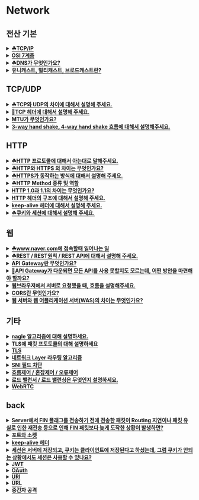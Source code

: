 
# Network

<h2>전산 기본</h2>

<details>
   <summary><span style="border-bottom:0.05em solid"><strong>☘TCP/IP</strong></span></summary>
   
- TCP/IP는 **패킷 통신**을 위한 통신 규약이다.
- **현재의 인터넷에서 컴퓨터들이 서로 정보를 주고받는데 쓰이는 프로토콜의 모음**
- TCP/IP는 **인터넷 프로토콜인 IP**와 **전송 조절 프로토콜인 TCP**로 이루어져 있다.
- SMTP, HTTP, HTTPS, FPS 등 우리에게 친숙한 인터넷 서비스 대부분이 TCP/IP 기반으로 이루어져 있다.
- IP는 복잡한 네트워크 망에서 빠른 길을 찾는 역할을 한다.
  - **데이터의 순서, 손실에 대해 고려하지 않는다**
  - 단순 데이터 전달만을 담당.
  - **IP는 신뢰도가 낮다**

- TCP는 데이터를 잘게 잘라 보내면서, 패킷에 **일련의 번호를 붙여 순서를 재조합**하고 **손실을 찾아내 교정**한다.
  - **TCP는 복잡한 만큼 신뢰도가 높다**

**(데이터의 정확성 확인은 TCP가, 패킷을 목적지까지의 전송은 IP가 담당**
   
</details>   

<details>
   <summary><span style="border-bottom:0.05em solid"><strong>OSI 7계층</strong></span></summary>
   
- `정의` : 네트워크에서 통신이 일어나는 과정을 7단계로 나눈 것
- `나눈 이유`
     - 한눈에 보기 쉽고 이해하기 쉽다
     - 네트워크에 이상이 생기면 어디에서 생긴 문제인지 파악하고 해당 계층만 고치면 됨
     - OSI 7계층 생기기 이전엔 표준이 없으니까 데이터 전송이 어려웠음
      
<img width="500" alt="01" src="https://user-images.githubusercontent.com/84564695/187700599-9ace277b-44ad-427e-9a65-01e1fe748fd4.png">
   
- `7-애플리케이션 계층` => 메세지
      - 응용 프로그램과 연관하여 사용자가 이용할 수 있는 통신서비스 형태로 만든다
      - HTTP, FTP프로토콜

- `6-프레젠테이션 계층` => 메세지
      - 어플리케이션 계층(7계층)이 **다양한 데이터 타입을 다루는 부담을 덜어준다.**
      - **인코딩/ 암호화** 등을 담당
      - ex) 해당 데이터가 TEXT인지 그림인지 GIF인지 등을 구분
   
 - `5-세션 계층` => 메세지
      - 데이터가 통신하기 위한 논리적인 연결을 말한다. 통신을 하기위한 대문이라고 보면 된다.
      - 세션 설정, 유지 등 TCP/IP 세션을 만들고 없애는 책임
    
 - `4-트랜스포트 계층` => TCP(세그멘테이션) / UDP(데이터그램)
      - 신뢰성 있는 데이터를 주고받을 수 있게 함 
      - 포트 번호를 통해 애플리케이션 프로토콜 식별
      - TCP / UDP 프로토콜 
      
 - `3-네트워크 계층` => 통신 단위 **패킷**
      - **IP주소**를 부여
      - 목적지까지 가기위한 경로를 설정하는 역할 (길을 찾는 역할)→ **Routing(라우팅)**
      - 라우터의 입력 포트에서 출력 포트로 패킷을 이동시키는 역할 → **Forwarding(포워딩)**
      - 대표적인 장비로는 **Router**: IP헤더에 기록된 목적지의 IP주소를 보고 다음 전송처 결정
   
- `2-데이터링크 계층` => 통신 단위 **프레임**
      - 인접한 네트워크 노드들끼리 데이터를 전송하는 기능과 절차 제공
      - 네트워크 인터페이스 카드에 적혀있는 MAC주소를 가지고 통신한다
      - 물리계층에서 생길 수 있는 오류 감지하고 수정
      - 이더넷(Ethernet)
  
 - `1-물리 계층` => 통신 단위 **비트**
      - 데이터<->신호
      - 변환방법은 통신매체에 의존하기 때문에 프로토콜이 정해져 있지 않다
      - 케이블, 허브 장비 사용
 
   
- `TCP / IP 계층과 OSI 7 계층의 차이`
  - TCP / IP 계층이 OSI 7계층 보다 먼저 개발되었음
  - OSI 7계층은 장비, 개발, 통신, 설계를 위한 표준으로 사용되지만, **실제 통신에서는 TCP / IP**를 사용한다
  - TCP / IP는 **지속적인 표준화로 신뢰성이 높지만**, OSI 7계층은 적은 구현으로 인해 신뢰성이 다소 낮다  
   
</details>



<details>
   <summary><span style="border-bottom:0.05em solid"><strong>☘DNS가 무엇인가요?</strong></span></summary>

 - **IP주소를 문자로 표현한 주소로 바꾸는 시스템 혹은 서버**

        ex) [naver.com](http://naver.com) 은 도메인이고 dns에서는 이것을 34.32.222와 같은 ip주소로 바꿔준다.

- DNS는 **분산계층 데이터 베이스**이다

     → DNS를 여러 서버로 나누고, 이들을 계층 형태로 구성해 전세계로 분산시켜두었다.  
   
- DNS 서버에서  IP 주소를 찾는 과정
   
   <img width="500" alt="01" src="https://user-images.githubusercontent.com/84564695/187702819-41df8a9e-d53b-4cb0-b539-217aa7f49884.png">


(1) 브라우저가 설치된 컴퓨터는 www.naver.com IP를 알아내기 위해서 ***Local DNS 서버*** naver.com의 IP를 문의 

(2) ***Local DNS 서버***가 IP를 알고 있다면 즉시 IP 주소 줌 하지만 IP 주소를 모르면 ***Root DNS서버***에게 문의

(3) ***Root DNS서버***는 도메인의 최상위 도메인 .com인 것을 보고 ***.com 관리하는 네임서버***의 IP를 전달 =  "나는 IP 주소를 가지고 있지 않지만, .com 네임서버에게 물어보면 도와줄꺼야" 

(4) ***Local DNS 서버*** 는 ***.com 관리하는 네임서버***을 관리하는 네임서버에게 문의한다. 

(5) ***.com 관리하는 네임서버***는 ***naver 네임서버*** IP 주소를 알려준다. 

(6) ***Local DNS 서버***는 ***naver 네임서버***에게 문의하고, 

(7) ***www 의 네임서버***를 알려준다. 

(8) 최종적으로 ***www 네임서버***에게 문의 후 

(9) www.naver.com의 IP 주소를 얻는다. 

(10) ***Local DNS 서버***는 이 IP 주소를 클라이언트에게 알려준다. 클라이언트 컴퓨터는 이 IP를 브라우저에게 알려주면 브라우저는 이 IP에 해당하는 컴퓨터에 접속 할 수 있게 된다.
   
</details>




<details>
   <summary><span style="border-bottom:0.05em solid"><strong>유니캐스트, 멀티캐스트, 브로드캐스트란?</strong></span></summary>
<hr>
   <p>유니캐스트 : 특정 대상과 1:1 통신</p>
   <p>멀티캐스트 : 특정 다수와 1:N 통신</p>
   <p>브로드캐스트 : 네트워크에 있는 모든 대상과 통신</p>
   <p></p>

<hr>
</details>

<p></p>
<h2>TCP/UDP</h2>

<details>
   <summary><span style="border-bottom:0.05em solid"><strong>☘TCP와 UDP의 차이에 대해서 설명해 주세요.</strong></span></summary>

- `ICMP`
 - IP 계층에서 생긴 **오류**를 보고하는 역할
 - 위험한 상황에 대한 경보
 - **오류에 대한 해결은 못함**  - IP 프로토콜과 함께 쓰임
   
- `TCP와 UDP가 등장하게 된 배경은?`
  - IP 프로토콜로 송신자를 찾아갈 수 있지만, 그 안에서 여러 프로세스가 동작하고 있을 경우 어떤 프로세스에게 메세지를 전달해야 할지 알지 못하기 때문
  - IP 계층에서 오류가 발생했을 때, 해결이 필요함 → IP 계층의 ICMP 프로토콜은 **오류 보고**만 가능, **해결은 불가능**
   
   <img width="500" alt="01" src="https://user-images.githubusercontent.com/84564695/187839359-a567046b-540d-4099-ad25-954b1e8c35a5.png">
   
- 신뢰성: 순서 / 재전송 / 흐름제어, 혼잡제어
- 속도
- 데이터 스트림(경계X) / 데이터그램(경계O)
   
</details>


<details>
   <summary><span style="border-bottom:0.05em solid"><strong>🦑TCP 헤더에 대해서 설명해 주세요.</strong></span></summary>

   https://www.notion.so/TCP-UDP-676ca61cb16f4b7796d4ff1b7f780eb1
   
</details>


<details>
   <summary><span style="border-bottom:0.05em solid"><strong>MTU가 무엇인가요?</strong></span></summary>

- `MTU(maximum transmission unit)`:데이터 링크 계층 프레임이 전달할 수 있는 최대 데이터 양
   - 모든 데이터 링크계층 프로토콜이 같은 크기의 데이터를 전달할 수 없다 프로토콜마다 다름  
- `단편화`: MTU 보다 큰 데이터그램은 전송이 불가능 하기 때문에 MTU 보다 작은 크기로 만들어 주는 과정


</details>


<details>
   <summary><span style="border-bottom:0.05em solid"><strong>3-way hand shake, 4-way hand shake 흐름에 대해서 설명해주세요.</strong></span></summary>
<hr>
   <h3>3 way handshake</h3>
   <ul>
      <li>TCP/IP 프로토콜을 사용해 통신을 진행할떄, 두 종단간 정확한 데이터 전송 보장하기 위해 연결을 설정</li>
   </ul>
   <ul>
      <li>SYN(Synchronize Sequence Number)</li>
   </ul>
   <ul>
      <li>ACK(Acknowledgement)</li>
   </ul>
   <ol>
      <li><strong><mark class="highlight-yellow_background">클라이언트</mark></strong> → <strong><mark class="highlight-purple_background">서버</mark></strong> : <mark class="highlight-red">서버 접속 요청 </mark><mark class="highlight-red"><strong>SYN 패킷</strong></mark> 보냄</li>
   </ol>
   <ol>
      <li><strong><mark class="highlight-purple_background">서버</mark></strong> → <strong><mark class="highlight-yellow_background">클라이언트</mark></strong> : <mark class="highlight-orange">요청 수락 응답 </mark><mark class="highlight-orange"><strong>ACK 패킷</strong></mark>과 <mark class="highlight-teal">포트 열어달라는 </mark><strong><mark class="highlight-teal">SYN 패킷</mark></strong> 보냄</li>
   </ol>
   <ol>
      <li><strong><mark class="highlight-yellow_background">클라이언트</mark></strong> → <strong><mark class="highlight-purple_background">서버</mark></strong> : <mark class="highlight-blue">확인 응답으로 </mark><mark class="highlight-blue"><strong>ACK 패킷</strong></mark> 보냄</li>
   </ol>

   <h3>4 way handshake</h3>
   <ul>
      <li>연결 설정 해제함</li>
   </ul>
   <ol>
      <li><strong><mark class="highlight-yellow_background">클라이언트</mark></strong>→ <strong><mark class="highlight-purple_background">서버</mark></strong> : <mark class="highlight-red">연결 해제하겠다는 </mark><strong><mark class="highlight-red">FIN 패킷</mark></strong> 보냄</li>
   </ol>
   <ol>
      <li><strong><mark class="highlight-purple_background">서버</mark></strong> → <strong><mark class="highlight-yellow_background">클라이언트</mark></strong> : <mark class="highlight-orange">응답으로</mark><strong><mark class="highlight-orange"> ACK 패킷</mark></strong> 보냄(서버는 본인이 전송할 데이터 남았으면 마저 다 전송 필요)</li>
   </ol>
   <ol>
      <li><strong><mark class="highlight-purple_background">서버</mark></strong> → <strong><mark class="highlight-yellow_background">클라이언트</mark></strong>: 처리해야할 모든 통신 끝내고 <mark class="highlight-teal">연결 종료하겠다는 </mark><strong><mark class="highlight-teal">FIN 패킷</mark></strong> 보냄</li>
   </ol>
   <ol>
      <li><strong><mark class="highlight-yellow_background">클라이언트</mark></strong>→ <strong><mark class="highlight-purple_background">서버</mark></strong> : <mark class="highlight-blue">확인 응답으로 </mark><strong><mark class="highlight-blue">ACK 패킷</mark></strong> 보냄</li>
   </ol>
 

<hr>

- TCP의 연결 설정 과정(3단계)과 연결 종료 과정(4단계)이 단계가 차이나는 이유?
 - 클라이언트가 데이터 전송을 마쳤다고 하더라도 서버는 아직 보낼 데이터가 남아있을 수 있기 때문에,곧바로 클라이언트에게 FIN 메세지를 보내지 않고,  FIN에 대한 ACK만 먼저 보내고, 남은 데이터를 모두 전송하는 단계 필요

- **만약 Server에서 FIN 플래그를 전송하기 전에 전송한 패킷이 Routing 지연이나 패킷 유실로 인한 재전송 등으로 인해 FIN 패킷보다 늦게 도착하는 상황이 발생하면 어떻게 될까?**
  - 해당 패킷이 도착하기 전에 연결이 close된 상태라면, 해당 패킷은 유실되고 drop 될 것이다. 이를 방지하기 위해, client에서는 FIN응답을 받은 이후, 바로 연결을 close하지 않고 일정시간 동안 time-wait 상태로 패킷을 기다리며 세션을 유지하고 있는다.

</details>

<p></p>
<h2>HTTP</h2>

<details>
   <summary><span style="border-bottom:0.05em solid"><strong>☘HTTP 프로토콜에 대해서 아는대로 말해주세요.</strong></span></summary>
<hr>

- HTTP(HyperText Transfer Protocol =하이퍼텍스트 트랜스펄 프로토콜=웹페이지 교환 프로토콜)
  - TCP/IP 5계층 중 애플리케이션 계층에 있는 프로토콜 중 하나
  - 애플리케이션 계층의 역할이통신 서비스의 실현인데, HTTP는웹 서비스를 실현하기 위한프로토콜임
  - Web browser, Web server가 통신할때 사용하는규칙
  - 요청,응답이라는 두 종류의패킷을 사용해텍스트 형식으로 주고받기 수행
  - 암호화 되지 않은 평문 데이터를 전송하는 프로토콜 → 기밀한 정보를 주고받기에 적절 x
    - 위장 가능
      - 악의를 가진 누군가가 자신이 클라이언트인것처럼, 혹은 서버인 것처럼 위장을 할 수 있다
    - 변조 가능
      - 지금 내가 받고 있는 데이터가 진짜 서버(클라이언트)가 보낸 것 과 같은지 확인을 하지 않기 때문에 중간에 누군가가 개입해 정보를 바꾸더라도 알지 못한다
  
- Connectionless (비연결성)
    - 클라이언트와 서버가 한번 연결을 맺은 후, 클라이언트의 요청에 서버가 응답을 마치면 맺었던 연결을 끊어버리는 성질
    - 장점
        - **리소스 감소를 통한 더 많은 연결(연결 유지에 대한 리소스가 필요 없음)**
    - 단점
        - 동일한 클라이언트의 요청에 대해 **매번 새로운 연결/연결해제 를 진행하는 오버헤드**가 발생
- Stateless (무상태)
    - 이전 요청에 대한 결과를 기억하고 있지 않음
    - 장점
        - 이전 통신 정보를 저장하고 있을 필요가 없어서 서버 설계가 간단하다
        - 서버를 쉽게 **증설 가능 어떤 서버가 처리해도 상관 없기 때문**
        - 각각의 독립적 요청에 대해 응답만 해주면  OK
    - 단점
        - HTTP 요청을 보낼 때 마다 **해당 요청을 처리하기 위한 모든 데이터를 매번 보내야 한다(클라이언트가 추가 정보 전달)**
        - ex) 회원 정보를 조회하는 요청을 처리하기 위해선, 로그인이 되어 있는지 여부를 매번 파악해야 함   
   
<hr>
</details>


<details>
   <summary><span style="border-bottom:0.05em solid"><strong>☘HTTP와 HTTPS 의 차이는 무엇인가요?</strong></span></summary>
<hr>

- HTTPS(Hyper Text Transfer Protocol over Secure Socket Layer)
  - http에 **암호화가 추가**된 프로토콜
  - 이름에서 알 수 있듯이, **SSL 프로토콜 위에서 동작**
  - 모든 HTTP 요청과 응답 데이터는 **네트워크로 보내지기 전에 암호화**된다.


   
<hr>
</details>


<details>
   <summary><span style="border-bottom:0.05em solid"><strong>☘HTTPS가 동작하는 방식에 대해서 설명해 주세요.</strong></span></summary>
<hr>
## **HTTPS의 동작 과정**

- HTTP의 기본 동작에 아래의 내용이 추가된다.

: HandShake → 전송 → 세션 종료

<HandShake의 과정> 

1. 유저가 서버(사이트)에 접속하면, **서버는 자신의 인증서(암호화된 상태)를 웹브라우저에 제공**한다
2. 웹 브라우저는 미리 가지고 있던 **CA의 공개키**로 인증서를 **복호화**한다.
3. 웹브라우저는 인증서에 포함되어 있는 **사이트의 공개키**로 **대칭키를 암호화**해서 서버에 전달한다
4. 서버는 **자신의 개인키**로 암호문을 해독해, 대칭키를 얻게 되고, 이 **대칭키**로 데이터를 주고받게 된다

      → ssl에서는 암호화된 데이터를 전송하기 위해 공개키와 대칭키를 모두 사용한다.
<hr>
</details>


<details>
   <summary><span style="border-bottom:0.05em solid"><strong>☘HTTP Method 종류 및 역할</strong></span></summary>

- `기타 메소드` : 잘 사용되지 않는 메소드들
   - HEAD : GET과 동일하지만 메시지 바디를 제외하고 반환
   - OPTIONS : 대상 리소스에 대한 통신을 설정하는 데 사용
   - CONNECT : 대상 자원으로 식별되는 서버에 대한 터널을 설정
   - TRACE : 대상 리소스에 대한 경로를 따라 메시지 루프백 테스트를 수행
   
**[대표적으로 5개가 있다]**   

- `GET` 
   - 리소스의 조회에 사용한다. 
   - 서버에 전달하고 싶은 데이터를 (쿼리스트링 = 이름과 값으로 쌍을 이루는 파라미터)을 통해 전달한다.
   - GET 요청은 중요한 정보를 다루면 안된다 → 쿼리스트링에 다 노출이 되기 때문에

- `POST`
   - 메시지 바디를 통해 서버로 요청 데이터를 전달한다. 
   - 서버는 메시지 바디를 통해 들어온 데이터를 처리하는 모든 기능을 수행한다.
   -  GET 보다는 보안이 좋지만, 암호화되어 있지 않으면 body의 내용도 볼 수 있음 

- `PUT`
  - 목적 리소스를 현재 메시지의 값으로 생성하거나 만약 존재한다면 기존 리소스를 삭제하고 덮어쓰기 한다. 

- `PATCH`
  - 리소스를 부분적으로 변경한다.
  - 지원하지 않는 경우도 있어 이런 경우 POST로 대체하여 사용

- `DELETE`
  - 특정 리소스의 삭제를 요청하는 데 사용

   <br>
   
- 💡HTTP GET과 POST의 차이는 무엇인가요?   
  - `사용목적`: 조회VS데이터생성
  - `바디`: GET도 바디를 가질 수 있지만 통상적으로 사용하지 않기 때문에 요청에 body 유무
  - `멱등성`: GET은 멱등 / POST는 비멱등 (여러번 베서드 적용시 결과가 달라지나, POST요청시 서버 데이터 변경)
 : GET을 통해 서버에 리소스를 요청할 때 웹 캐시가 요청을 가로채 서버로부터 리소스를 다시 다운로드하는 대신 리소스의 복사본을 반환한다. HTTP 헤더에서 cache-control 헤더를 통해 캐시 옵션을 지정할 수 있다.
  - `캐싱` :  GET 방식의 요청은 브라우저에서 Caching 할 수 있다. 때문에 POST 방식으로 요청해야 할 것을 보내는 데이터의 크기가 작고 보안적인 문제가 없다는 이유로 GET 방식으로 요청한다면 기존에 caching 되었던 데이터가 응답될 가능성이 존재한다. 때문에 목적에 맞는 기술을 사용해야 하는 것이다.
  - `브라우저 히스토리`: GET 요청은 브라우저 히스토리에 남음 / POST는 안남음
  - `요청길이제한`: GET 요청은 길이 제한 존재 /POST는 없음
  - `보안`: GET 요청은 중요한 정보를 다루면 안된다. (쿼리 스트링에 노출될 보안)

   
- 💡POST와 PUT은 어떻게 구분해서 사용할까?
   - PUT은 POST와 다르게 클라이언트가 리소스의 위치를 알고 URI를 지정해 주어야 한다!
   - ex) PUT /members/100
 
   
- 💡`GET` 은 정말 바디를 보낼 수 없을까?
   - 메소드와 request body를 독립적으로 보고 GET에 body값을 실어 요청할 수도 있다.
   - 하지만 설계가 뒤죽박죽될 수 있고 GET에 body를 보내지 않게 지원되는 RestTemplate들이 있다 이처럼 특정 클라이언트나 서버에서 Get body가 무시되는 경우가 왕왕있다
   =>설계가 뒤죽박죽 될 가능성, GET의 body를 지원하지 않는 클라이언트를 고려해 Get에서 Body를 제거하는게 일반적이다.
 
- 💡`GET`에 바디를 보내면 어떻게 되나?
   - HTTP통신을 위해 제공되는 라이브러리마다 다르다
   - HttpClient는 body를 불일 수 있는데
   - body를 무시하거나 예외를 던지는 라이브러리들도 있다
   
</details>


<details>
   <summary><span style="border-bottom:0.05em solid"><strong>HTTP 1.0과 1.1의 차이는 무엇인가요?</strong></span></summary>

 - `HTTP 1.0`  
   - 연결을 할 때마다 TCP 세션을 맺어야 함(3way-handshaking)
   - 데이터 전송 완료시 바로 연결을 끊는다
      - 커넥션 하나당 요청 하나랑 응답 하나만 처리해줄수 있다 근데 이게 매번 요청이 하나올때마다 연결해줘야하니까 매번 새로운 연결로 성능저하, 서버 부하 비용이 큼
   
 - `HTTP 1.1`  
   - 퍼시스턴트 커넥션: Keep-Alive속성. 지정한 시간동안 커넥션을 닫지 않는거라 한 커넥션을 열어두면 여러 요청이 이 커넥션을 사용할 수 있다
   그래서 이전에 사용했던 단기 커넥션과 비교하면 네트워크 사용시간이 많이 줄었다
   -  파이프라이닝: 응답 안받고 다음 요청 보낼 수 있음
      - HTTP 요청은 원래 순차적으로 응답을 처리 1번에 대한 요청 응답이 들어와야 2,3번 요청 응답을 처리할 수 있음
   근데 이러면 하나의 커넥션을 위해 응답 대기 시간도 있고 ,, 그래서 하나의 커넥션에서 응답을 기다리지 않고 순차적인 여러 요청을 연속적으로 보내 그 순서에 맞춰 응답을 받는 방식으로 지연 시간을 줄이는 방법
   
- HTTP 2.0
   - 기존 http/1.x버전의 **성능향상**에 초점을 맞춘 프로토콘
   - 표준의 대체가 아닌 **확장**
   - 한번에 커넥션으로 동시에 여러개의 데이터 주고받기 가능
   - 헤더압축: 파이프라이닝할때  연속된 요청이라 헤더의 중복이 있을수잇는데 중복을 그대로 보냈었음 HTTP 2.0에선 압축
   - 서버푸시: 클라이언트가 요청하지 않았지만 필요할거라고 생각한 리소스를 미리 보냄

</details>

<details>
   <summary><span style="border-bottom:0.05em solid"><strong>HTTP 헤더의 구조에 대해서 설명해 주세요.</strong></span></summary>
<hr>

<hr>
</details>


<details>
   <summary><span style="border-bottom:0.05em solid"><strong>keep-alive 헤더에 대해서 설명해 주세요.</strong></span></summary>
<hr>
   <p>HTTP는 매번 연결을 끊고 새로 생성함</p>
   <p>HTTP 1.1부터는 Keep/alive를 지원</p>
   <p>특정 시간까지는 access가 없더라도 기다리고 연결된 상태를 유지함, 이미 열려있는 곳에 요청</p>

<hr>
</details>

<details>
   <summary><span style="border-bottom:0.05em solid"><strong>☘쿠키와 세션에 대해서 설명해 주세요.</strong></span></summary>

[얄코](https://www.youtube.com/watch?v=OpoVuwxGRDI)   
   
- `쿠키와 세션을 사용하는 이유`
  - HTTP는 통신이 끝나면 상태를 유지하지 않는 특징
  - 연결을 끊는 순간 클라이언트와 서버의 통신이 끝나며 상태 정보는 유지하지 않는 특성이 있다.
  - 쿠키와 세션은 위의 두 가지 특징을 해결하기 위해 사용합니다.
  - 예를 들어, 쿠키와 세션을 사용하지 않으면 쇼핑몰에서 옷을 구매하려고 로그인을 했음에도, 페이지를 이동할 때 마다 계속 로그인을 해야 합니다.

쿠키와 세션을 사용했을 경우, 한 번 로그인을 하면 어떠한 방식에 의해서 그 사용자에 대한 인증을 유지하게 됩니다.
- `쿠키`
  - 쿠키는 클라이언트(브라우저) **로컬에 저장**되는 **작은 데이터 파일**을 의미한다(키와 값으로 이루어짐)
  - 쿠키에는 이름, 값, 만료 날짜, 도메인, 경로 정보가 포함되어 있다
  - Response Header에 Set-Cookie 속성을 사용하면 클라이언트에 쿠키를 만들 수 있습니다.
  - 쿠키는 사용자가 따로 요청하지 않아도 브라우저가 Request시에 Request Header를 넣어서 자동으로 서버에 전송합니다
  - 지워져도 상관 없고, 가로채이더라도 큰 문제가 없는 정보들을 저장
   
- `쿠키의 동작 방식`
  - 1. 클라이언트가 페이지를 요청
  - 2. 서버에서 쿠키를 생성
  - 3. HTTP 헤더에 쿠키를 포함 시켜 응답
  - 4. 브라우저가 종료되어도 쿠키 만료 기간이 있다면 클라이언트(브라우저)에서 보관하고 있음
  - 5. 같은 요청을 할 경우 HTTP 헤더에 쿠키를 함께 보냄
  - 6. 서버에서 쿠키를 읽어 이전 상태 정보를 변경 할 필요가 있을 때 쿠키를 업데이트 하여 변경된 쿠키를 HTTP 헤더에 포함시켜 응답
- `쿠키의 사용 예시`
    - 팝업에서 '오늘 이 창을 더 이상 보지 않음'에 체크를 했음을 저장
    - 아이디와 비밀번호를 저장한다는걸 체크했음을 저장->자동로그인
   
   <br>
   
- `세션`
  - 세션은 **쿠키를 기반으로 하고 있지만**, 사용자 정보 파일을 브라우저에 저장하는 쿠키와 달리 **세션은 서버 측에서 관리.(세션은 쿠키의 일종이다)**
  - 서버에서는 클라이언트를 구분하기 위해 **세션 ID**를 부여하며, 웹브라우저가 서버에 접속하여 웹브라우저를 종료할 때까지 인증 상태를 유지한다
  - 보안이 쿠키보다 좋지만, **사용자가 많아질수록 서버 메모리의 차지량이 늘어난다 
  → 동접이 많은 사이트의 경우, 서버에 과부하를 주게 된다

- `세션의 동작 방식`
    - 클라이언트가 서버에 접속 시 **세션 ID를 발급**받습니다.
    - 클라이언트는 **세션 ID를 쿠키에 저장해서** 가지고 있습니다.
    - 클라이언트는 서버에 요청할 때, 이 쿠키의 **세션 ID를 서버에 전달**합니다.
    - 서버는 세션 ID를 전달 받아서 별다른 작업없이 세션 ID로 세션에 있는 클라이언트 정보를 가져옵니다. = 어떤 사용자가 네이버에 로그인 이미 되어있는 상태에서 네이버 쇼핑 화면에 들어가면 또 로그인할 필요가 없다 즉 로그인되어있다는 정보
    - 클라이언트 정보를 가지고 서버 요청을 처리하여 클라이언트에게 응답합니다.
    - 타인에게 노출되면 안되는 중요 정보를 저장
- `세션의 사용 예시`
    - 로그인->네이버쇼핑페이지 들어가도 로그인되어있음=인증되어있음
 
- `캐시`   
  - 캐시는 후에 필요할 것 같은 요소를 저장하기 위한 임시 저장소이다.

   
- `쿠키와 세션의 차이`
  - 1. **저장 위치**: 쿠키는 브라우저에 저장, 세션은 서버에 저장
  - 2. **보안** : **세션이 쿠키에 비해 보안이 우수하다.** 쿠키는 값이 변질될 수도 있고, request를 보내는 중간에 스니핑당할  우려가 있기 때문. 반면 세션은 sessionid만을 클라이언트에서 저장하고 그 이외는 모두 서버에서 처리하므로 훨씬 보안이 우수하다.
  - 3. 속도 : **쿠키가 세션보다 속도가 더 빠르다.** 세션의 경우에는 서버에 접근하는 처리가 요구되어 속도가 더 느리다
  - 4. **라이프 사이클**:  쿠키는 파일로 저장되기 때문에, 브라우저가 종료되어도 **만료기간까지 남아있다**. 반면, 세션은 만료기간이 남았더라도 브라우저가 종료되면 그에 상관없이 삭제된다
   
- `쿠키와 캐시의 차이` = 만료시간
  - 쿠키는 만료시간이 있어 시간이 지나면 자동삭제
  - 한번 캐시에 저장되면 브라우저를 참고하기 때문에 서버에서 변경이 되어도 사용자는 변경되지 않게 보일 수 있음
  - 사용자가 직접 수동으로 삭제해주거나
  - 서버에서 클라이언트로 응답을 보낼 때 header에 캐시 만료시간을 명시하는 방법
   
   
</details>

<p></p>
<h2>웹</h2>

<details>
   <summary><span style="border-bottom:0.05em solid"><strong>☘www.naver.com에 접속할때 일어나는 일</strong></span></summary>
   
   https://hongjuzzang.github.io/web/web_browser2/
   [잘 정리된 벨로그](https://velog.io/@tnehd1998/%EC%A3%BC%EC%86%8C%EC%B0%BD%EC%97%90-www.google.com%EC%9D%84-%EC%9E%85%EB%A0%A5%ED%96%88%EC%9D%84-%EB%95%8C-%EC%9D%BC%EC%96%B4%EB%82%98%EB%8A%94-%EA%B3%BC%EC%A0%95)
   
```kotlin
1. 브라우저 주소창에 www.naver.com을 입력한다  
2. DNS를 통해 IP주소를 획득한다  
3. 획득한 IP주소에 있는 서버와 TCP 3 Way Handshake를 진행한다  
4. 통신을 맺은 서버에 Http Request를 한다  
5. 서버에서 보낸 Http Response를 통해 HTML 파일을 받는다  
6. 브라우저가 HTML을 분석해서 화면으로 그린다  
```
- `브라우저 주소창에 www.naver.com을 입력한다`     
   - 브라우저: 서버-클라이언트가 쌍방향으로 통신하고 HTML 문서나 파일을 출력하는 그래픽 사용자 인터페이스 기반의 응용 소프트웨어
   - 브라우저의 주요 기능은 사용자가 선택한 자원을 서버에 요청하고 브라우저에 표시하는 것
   - 주요 웹 브라우저로는 구글의 크롬, 사파리 등이 있습니다
   
- `4개의 DNS에 캐싱된 IP주소 있는지 확인`
  - `로컬 DNS 서버`에 해당 url이 등록되어 있는 지 확인 후 있으면=캐싱되어있으면 바로 IP주소를 알려준다.
  - `Root DNS 서버`: 만약 IP 주소를 못찾을 시 루트 DNS 서버에게 문의 후 루트 DNS 서버는 최상위 도메인이 .com인 것을 확인 후 ".com"이 등록된 네임 서버의 IP Address를 전달한다. 즉 com 도메인을 관리하는 DNS 서버에 문의해보라고 로컬 DNS 서버에게 .com DNS 서버의 IP주소를 알려주는 것이다.
  - `com DNS 서버`: 로컬 DNS 서버는 이제 com DNS 서버에게 해당 url(www.naver.com) 을 문의한다. 역시나 com DNS 서버에는 해당 url(www.naver.com)이 없으므로 "naver.com"을 관리하는 DNS 서버에게 문의하도록 로컬 DNS 서버에게 naver.com DNS 서버의 IP주소를 알려준다.
  - `naver.com DNS 서버`: 로컬 DNS 서버는 이제 naver.com DNS 서버에게 해당 url(www.naver.com)을 문의한다. "naver.com 도메인을 관리하는 DNS 서버"에는 "www.naver.com"에 대한 IP 주소가 있으므로 로컬 DNS 서버에게 해당 IP를 알려주는 것이다.
  - 이와 같이 로컬 DNS 서버가 열 DNS 서버를 차례대로(Local DNS 서버 -> Root DNS 서버 -> com DNS 서버 -> naver.com DNS 서버) 물어보며 답을 찾는 과정을 Recursive Query라고 부른다.

- `획득한 IP주소에 있는 서버와 TCP 3 Way Handshake를 진행한다`  
- `통신을 맺은 서버에 request를 보낸다`
   - HTTP 프로토콜을 사용하여 request 메시지 생성 
   - 클라이언트는 GET 요청을 통해 서버에게 www.google.com 웹페이지를 요구한다.
- `서버가 HTTP response를 보낸다.`
   - HTTP 프로토콜을 사용하여 HTTP 응답 메시지를 생성
   - TCP 프로토콜을 사용하여 인터넷을 거쳐 원래 컴퓨터로 전송된다.
- `도착한 HTTP 응답 메시지를 화면으로 그린다` 
   - 브라우저의 렌더링 엔진의 역할은 브라우저 구조 중 요청한 콘텐츠를 표시. 예를 들어 HTML을 요청하면 HTML과 CSS를 파싱하여 화면에 표시함
</details>

<details>
   <summary><span style="border-bottom:0.05em solid"><strong>☘REST / REST원칙 / REST API에 대해서 설명해 주세요.</strong></span></summary>

- `REST= Representational State Transfer`
  -  HTTP를 잘 활용하기 위한 원칙이자 네트워크 아키텍쳐 스타일(청사진이  

- `REST원칙` = 행위+자원
   - URI로 자원을 표현하는 데에 집중하고, 자원의 상태(행위)에 대한 정의는 HTTP METHOD

   
-  `RESTful API`   
   - REST원칙을 잘 지킨 API
      - CRUD 기능을 POST로만 하는 경우
      - GET /members/delete/1 -> DELETE /members/1
        - URI는 자원을 표현하는데 중점을 두어야 한다. delete와 같은 행위에 대한 표현이 들어가서는 안된다.
   
</details>


<details>
   <summary><span style="border-bottom:0.05em solid"><strong>API Gateway란 무엇인가요?</strong></span></summary>

 - 서비스로 전달되는 모든 api요청의 관문역할
 - 서버 시스템의 아키텍쳐를 내부로 숨기고 외부 요청에 대한 응답만을 적절한 형태로 전달
   - 클라이언트는 서버 내부 구조 상관없이 서로 약속된 형태의 api요청만 서버로 보내면됨
   
 - 장점
   - 클라이언트의 요청을 일괄적으로 처리
   - 시스템 내부에 아키텍쳐를 숨길 수 있음
   - 시스템상에 오고가는 요청과 응답에 대해 모니터링 가능
   
   
</details>


<details>
   <summary><span style="border-bottom:0.05em solid"><strong>🦑API Gateway가 다운되면 모든 API를 사용 못할지도 모르는데, 어떤 방안을 마련해야 할까요?</strong></span></summary>
<hr>

<hr>
</details>   
   
   
<details>
   <summary><span style="border-bottom:0.05em solid"><strong>웹브라우저에서 서버로 요청했을 때, 흐름을 설명해주세요.</strong></span></summary>
<hr>
   <p>웹 브라우저가 URL해석-&gt;URL이 문법맞으면 Punycode encoding을 url의 host부분에 적용-&gt; HSTS (HTTP Strict Transport Security 목록 로드해서 체크 -&gt;DNS 확인-&gt; ARP로 IP/MAC 확인 -&gt;TCP 통신을 통해 Socket을 열고 .HTTP 프로토콜로 요청 -&gt; HTTP 서버가 응답 -&gt;  웹 브라우저가 그린다.</p>

<hr>
</details>


<details>
   <summary><span style="border-bottom:0.05em solid"><strong>CORS란 무엇인가요?</strong></span></summary>
<hr>

<hr>
</details>


<details>
   <summary><span style="border-bottom:0.05em solid"><strong>웹 서버와 웹 어플리케이션 서버(WAS)의 차이는 무엇인가요?</strong></span></summary>
<hr>
   <p><strong>웹 서버</strong></p>
   <ul>
      <li>사용자가 웹브라우저에 어떤 페이지 요청하면 정적컨텐츠(단순HTML문서,CSS,javascript) 제공하는 서버</li>
   </ul>
   <ul>
      <li>동적 콘텐츠 제공을 위해 WAS에 클라이언트의 요청을 보내고 결과를 전달</li>
   </ul>
   <ul>
      <li>정적 콘텐츠만 처리해 서버 부담을 줄임</li>
   </ul>
   <p><strong>웹 어플리케이션 서버(WAS)</strong></p>
   <ul>
      <li>동적인 컨텐츠를 제공</li>
   </ul>
   <ul>
      <li>DB 접속/트랜잭션 관리/비즈니스 로직 수행</li>
   </ul>
   <ul>
      <li>요청에 맞는 콘텐츠를 제공하기 위해 필요함, 단순한 정적 콘텐츠는 웹 서버에 맡겨 부하를 줄임</li>
   </ul>

<hr>
</details>




<p></p>
<h2>기타</h2>

<details>
   <summary><span style="border-bottom:0.05em solid"><strong>nagle 알고리즘에 대해 설명하세요.</strong></span></summary>
<hr>

<hr>
</details>


<details>
   <summary><span style="border-bottom:0.05em solid"><strong>TLS에 패킷 프토토콜의 대해 설명하세요</strong></span></summary>
<hr>

<hr>
</details>


<details>
   <summary><span style="border-bottom:0.05em solid"><strong>TLS</strong></span></summary>
<hr>

<hr>
</details>


<details>
   <summary><span style="border-bottom:0.05em solid"><strong>네트워크 Layer 라우팅 알고리즘</strong></span></summary>
<hr>

<hr>
</details>


<details>
   <summary><span style="border-bottom:0.05em solid"><strong>SNI 필드 차단</strong></span></summary>
<hr>

<hr>
</details>


<details>
   <summary><span style="border-bottom:0.05em solid"><strong>흐름제어 / 혼잡제어 / 오류제어</strong></span></summary>
<hr>
   <p><strong>흐름제어</strong>는 송신측과 수신측 사이의 데이터 처리 속도 차이를 해결하기 위한 기법입니다.</p>
   <p><strong>혼잡제어</strong>는 송신측의 데이터 전달과 처리 속도 차이를 해결하는 기법입니다.</p>
   <p><strong>오류제어</strong>는 패킷이 잘못 전달됐을 경우 패킷을 재전송하는 등 오류를 복구하는 기법입니다.</p>
   <p></p>
   <p><strong>흐름제어</strong></p>
   <ul>
      <li>송신측과 수신측 사이의 데이터 처리 속도 차이(흐름)를 해결하기 위한 기법</li>
   </ul>
   <ul>
      <li>송신측의 패킷 전송량 제어해서 수신측의 버퍼 오버플로우 방지</li>
   </ul>
   <p></p>
   <p><strong>오류제어</strong></p>
   <ul>
      <li>오류 검출과 재전송</li>
   </ul>
   <ul>
      <li>프레임이 손상되었거나 손실되면 재전송해서 오류 복구</li>
   </ul>
   <p></p>
   <p><strong>혼잡제어</strong></p>
   <ul>
      <li>송신측의 데이터 전달과 데이터 처리 속도를 해결하기 위한 기법</li>
   </ul>
   <ul>
      <li>네트워크 혼잡 제어를 피하기 위해 데이터의 전송 속도  제어</li>
   </ul>

<hr>
</details>


<details>
   <summary><span style="border-bottom:0.05em solid"><strong>로드 밸런서 / 로드 밸런싱은 무엇인지 설명하세요.</strong></span></summary>
<hr>

<hr>
</details>


<details>
   <summary><span style="border-bottom:0.05em solid"><strong>WebRTC</strong></span></summary>
<hr>
   <p>어플리케이션(최근에는 Android 및 IOS도 지원) 및 사이트들이 별도의 소프트웨어 없이 음성, 영상 미디어 혹은 텍스트, 파일 같은 데이터를 브라우져끼리 주고 받을 수 있게 만든 기술</p>

<hr>
</details>

<p></p>
</div>
   
  
 <h2>back</h2>
   
 <details>
   <summary><span style="border-bottom:0.05em solid"><strong>Server에서 FIN 플래그를 전송하기 전에 전송한 패킷이 Routing 지연이나 패킷 유실로 인한 재전송 등으로 인해 FIN 패킷보다 늦게 도작한 상황이 발생하면?</strong></span></summary>

이러한 현상을 대비하여 Client는 Server로부터 FIN 플래그를 수신하더라도 일정기간 time wait동안 세션을 남겨 놓고 잉여 패킷을 기다리는 과정을 거친다.
   
</details>
   
 <details>
   <summary><span style="border-bottom:0.05em solid"><strong>포트와 소켓</strong></span></summary>

- 포트
  - 네트워크를 통해 데이터를 주고받는 **프로세스를 식별하기 위해 호스트 내부적으로 프로세스가 할당받는 고유한 값**
  - 하나의 IP 주소 내에 개별적으로 부여된 통신 프로세스
    
- 소켓
  - 네트워크상에서 동작하는 프로그램 간 통신의 종착점(Endpoint)
  - **두 시스템 사이의 네트워크 연결을 나타내는 객체**
  - 소켓을 열기 위해선 호스트에 할당된 IP, 포트 번호, 프로토콜이 필요하다.
  - 위 세가지가 소켓을 정의할 수 있지만 유일하게 식별하지는 않는다.
  - 보내는 쪽과 받는 쪽 모두 소켓을 열어야 한다.
  - 하나의 프로세스가 같은 포트를 갖고 여러 개의 소켓을 열 수 있다.

   
</details>
   
<details>
   <summary><span style="border-bottom:0.05em solid"><strong>keep-alive 헤더</strong></span></summary>
HTTP는 매번 연결을 끊고 새로 생성한다.
특정 시간까지는 access가 없더라도 기다리고 연결상태를 유지하는 헤더이다.
HTTP 1.1부터는 defualt로 keep-alive를 지원한다.
   
</details>


 <details>
   <summary><span style="border-bottom:0.05em solid"><strong>세션은 서버에 저장되고, 쿠키는 클라이언트에 저장된다고 하셨는데, 그럼 쿠키가 안되는 상황에서도 세션은 사용할 수 있나요?</strong></span></summary>

 쿠키를 사용할 수 없을 때는 url 뒤쪽에 파라미터 값으로 전달하는 경우가 있다.

  
</details>

 <details>
   <summary><span style="border-bottom:0.05em solid"><strong>JWT</strong></span></summary>

- 보통 로그인 방식으로는 세션과 쿠기를 통해 구현한다.
세션에 저장된 정보는 고유 세션ID가 부여되는데 사용자가 로그인을 하면 서버는 쿠키에 세션ID를 실어서 보낸다. 
- 브라우저는 쿠키를 쿠키저장소에 갖고 있다가 다음 페이지를 요청할 때 해당 유저의 쿠키를 다시 요청헤더에 포함해서 전송한다. 
- 서버는 쿠키 내부의 세션ID를 통해 세션 내부에 일치하는 유저 정보를 가져와서 처음에 로그인한 유저가 맞는지 확인하는 작업이 반복되면서 로그인 상태가 유지된다.
- 세션은 서버의 메모리 내부에 저장되기 때문에 많아지는 만큼 메모리에 부하가 걸리게 되고, 확장 시 세션을 분산시키는 기술을 따로 설계해야 한다.
- JWT는 토큰을 만들어 발행하는 방식 으로 쿠키에 담거나 HTTP 헤더에 담아서 보낼 수 있다. 따로 서버에서 저장하지 않기 때문에 토큰이 유효한지 검증하는 과정만 있으면 된다.
- 하지만 탈취에 의해 악의적으로 사용될 가능성이 있기에 보통 유효시간을 짧게 가져가고 Refresh 토큰을 사용하는 방식으로 구현한다.
쿠키는 웹브라우저에서 사용할 수 있는 기능이므로 모바일 애플리케이션에서는 JWT를 사용한 인증방식이 최적이다.
   
</details>


 <details>
   <summary><span style="border-bottom:0.05em solid"><strong>OAuth</strong></span></summary>
자신이 소유한 리소스에 소프트웨어 애플리케이션이 접근할 수 있도록 허용해 줌으로써 접근 권한을 위임해주는 개방형 표준 프로토콜

</details>
   

 <details>
   <summary><span style="border-bottom:0.05em solid"><strong>URI</strong></span></summary>


 
- URI는 인터넷 자원을 식별하기 위한 문자열 이다.
- URI는 인터넷 주소 같은 것으로 정보 리소스를 유일하게 식별하고 위치를 지정할 수 있다.

```
http://test.com/company/location
http://test.com/member/jobhope
URI의 하위 개념으로 URL, URN이 있다.
```
</details>

 <details>
   <summary><span style="border-bottom:0.05em solid"><strong>URL</strong></span></summary>

- 웹에서 자원의 위치를 나타낸다. 즉, 특정 서버의 한 리소스에 대해 구체적인 위치 를 표현한다.

```    
safefood.com 서버에서 food폴더 안의 salad.png를 요청하는 URL
>> http://safefood.com/food/salad.png

http://example.com/mypage.html - 실제 사이트 URL
http://img.naver.net/static/www/dl_qr_naver.png - 네이버 앱QR코드의 이미지에 대한 URL
```
    
</details>
   

 <details>
   <summary><span style="border-bottom:0.05em solid"><strong>중간자 공격</strong></span></summary>

두 사람이 서로 통신을 주고 받는데, 중간에 제 3의 인물이 끼여서 데이터를 중계한다면, 이 제3자는 그 내용을 모두 알 수 있고, 데이터를 위/변조할 경우 두 사람에게 서로 잘못된 정보를 전달하게 만들 수도 있다. 중간에서 데이터를 가로채는 것이 중간자 공격이다.
중간자 공격은 4가지가 있다.

- 스니핑
  - 시스템 및 네트워크에서 들어오고 나가는 데이터 패킷을 캡쳐한다.
- 패킷 주입
  - 공격자가 일반 데이터와 함께 악의적인 데이터를 주입한다.
- 세션 하이재킹
  - 세션 가로채기라고도 불리며 두 시스템 간 연결이 활성화된 상태를 가로채는 것
- 보안 소켓 계층 스트리핑
  - 공격자는 SSL/TLS 연결을 차단하여 프로토콜 보안성이 있는 HTTPS에서 안전하지 않은 HTTP로 전환한다.

    
 이 공격법을 방어하기 위한 목적으로 만들어진 것이 TLS 통신이다. TLS 통신은 클라이언트가 연결을 요청하면 서버에서 자신의 공개키가 포함된 인증서를 보내고, 클라이언트는 인증서의 내용을 연결 프로그램(웹 브라우저 등) 또는 운영체제에 내장된 루트 인증서 정보와 비교하여 무결성을 검증한 뒤, 인증서에 있는 공개키로 대칭형 암호화 키를 만들 수 있는 난수 정보를 공개키로 암호화해 서버로 보내며, 클라이언트와 서버가 각각 이 난수에서 암호화 키를 만들어내 암호화 연결이 개시된다.   
    
</details>
   

